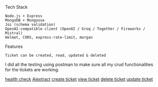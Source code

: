 Tech Stack

    Node.js + Express
    MongoDB + Mongoose
    Joi (schema validation)
    OpenAI-compatible client (OpenAI / Groq / Together / Fireworks / Mistral)
    Helmet, CORS, express-rate-limit, morgan

Features

    Ticket can be created, read, updated & deleted

I did all the testing using postman to make sure all my crud functionalities for the tickets are working.

[health check](screenshots/health.png)
[Aiextract](screenshots/AI-extract.png)
[create ticket](screenshots/Ticket-create.png)
[view ticket](screenshots/ticket-view.png)
[delete ticket](screenshots/delete%20ticket.png)
[update ticket](screenshots/Update-by-id.png)
